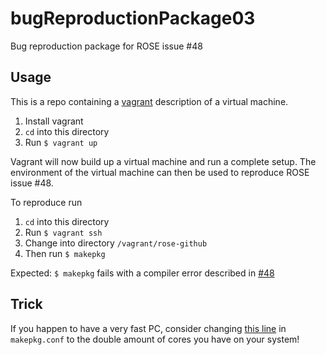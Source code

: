 # bugReproductionPackage03

Bug reproduction package for ROSE issue #48

## Usage

This is a repo containing a [vagrant](https://www.vagrantup.com/) description
of a virtual machine.

1. Install vagrant
1. `cd` into this directory
1. Run `$ vagrant up`

Vagrant will now build up a virtual machine and run a
complete setup. The environment of the virtual machine
can then be used to reproduce ROSE issue #48.

To reproduce run

1. `cd` into this directory
1. Run `$ vagrant ssh`
1. Change into directory `/vagrant/rose-github`
1. Then run `$ makepkg`

Expected: `$ makepkg` fails with a compiler error described in [#48](https://github.com/rose-compiler/rose/issues/48)

## Trick

If you happen to have a very fast PC, consider changing
[this line](https://github.com/forflo/bugReproductionPackage03/blob/f6902b22e8ba47fd457bbedce1991d24f52bf3e9/makepkg.conf#L44)
in `makepkg.conf` to the double amount of cores you have on your system!
